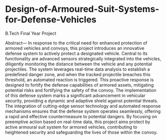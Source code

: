 # Design-of-Armoured-Suit-Systems-for-Defense-Vehicles
B.Tech Final Year Project

Abstract— In response to the critical need for enhanced protection of armored vehicles and convoys, this project introduces an innovative defense system to actively protect a designated vehicle. Central to its functionality are advanced sensors strategically integrated into the vehicles, diligently monitoring the distance between the vehicle and any potential projectiles. The system leverages real-time data analysis to establish a predefined danger zone, and when the tracked projectile breaches this threshold, an automated reaction is triggered. This proactive response is designed to fortify the defense capabilities of armored assets, mitigating potential risks and fortifying the safety of the convoy. The implementation of this defense system marks a significant advancement in vehicular security, providing a dynamic and adaptive shield against potential threats. The integration of cutting-edge sensor technology and automated response mechanisms ensures that the defense system operates seamlessly, offering a rapid and effective countermeasure to potential dangers. By focusing on preemptive action based on real-time data, this project aims protect by active armoural suit system for armored vehicles, contributing to heightened security and safeguarding the lives of those within the convoy. 
